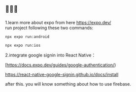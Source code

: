 
## 🚀🚀🚀
### 
1.learn more about expo from here https://expo.dev/<br>
run project following these two commands:
  ```android
  npx expo run:android
  ```
```IOS
npx expo run:ios
  ```
2.integrate google signin into React Native：<br>

[https://docs.expo.dev/guides/google-authentication/)<br>

https://react-native-google-signin.github.io/docs/install<br>

after this. you will know something about how to use firebase.
